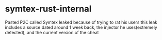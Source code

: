 # symtex-rust-internal
Pasted P2C called Symtex leaked because of trying to rat his users this leak includes a source dated around 1 week back, the injector he uses(extremely detected), and the current version of the cheat

